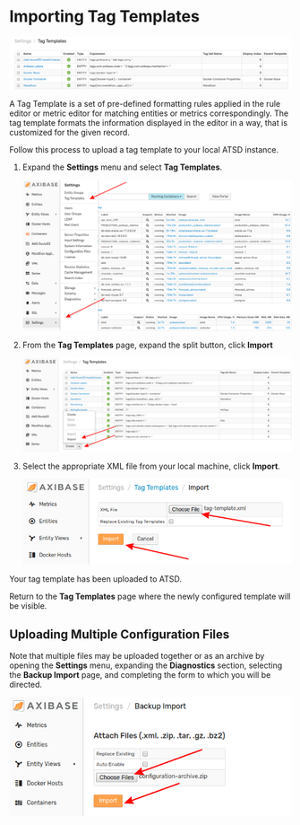 # Importing Tag Templates

![](./images/tag-templates.png)

A Tag Template is a set of pre-defined formatting rules applied in the rule editor or metric editor for matching entities or metrics correspondingly. The tag template formats the information displayed in the editor in a way, that is customized for the given record.

Follow this process to upload a tag template to your local ATSD instance.

1. Expand the **Settings** menu and select **Tag Templates**.

    ![](./images/settings-tag-templates.png)

2. From the **Tag Templates** page, expand the split button, click **Import**

    ![](./images/split-import.png)

3. Select the appropriate XML file from your local machine, click **Import**.

    ![](./images/import-tag-template.png)

Your tag template has been uploaded to ATSD.

Return to the **Tag Templates** page where the newly configured template will be visible.

## Uploading Multiple Configuration Files

Note that multiple files may be uploaded together or as an archive by opening the **Settings** menu, expanding the **Diagnostics** section, selecting the **Backup Import** page, and completing the form to which you will be directed.

![](./images/backup-import.png)
